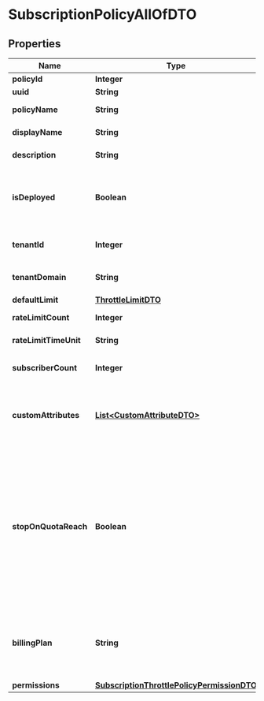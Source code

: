 

# SubscriptionPolicyAllOfDTO

## Properties

Name | Type | Description | Notes
------------ | ------------- | ------------- | -------------
**policyId** | **Integer** | Id of policy |  [optional]
**uuid** | **String** | policy uuid |  [optional]
**policyName** | **String** | Name of policy |  [optional]
**displayName** | **String** | Display name of the policy |  [optional]
**description** | **String** | Description of the policy |  [optional]
**isDeployed** | **Boolean** | Indicates whether the policy is deployed successfully or not. |  [optional]
**tenantId** | **Integer** | Throttling policy tenant domain id |  [optional]
**tenantDomain** | **String** | Throttling policy tenant domain |  [optional]
**defaultLimit** | [**ThrottleLimitDTO**](ThrottleLimitDTO.md) |  | 
**rateLimitCount** | **Integer** | Burst control request count |  [optional]
**rateLimitTimeUnit** | **String** | Burst control time unit |  [optional]
**subscriberCount** | **Integer** | Number of subscriptions allowed |  [optional]
**customAttributes** | [**List&lt;CustomAttributeDTO&gt;**](CustomAttributeDTO.md) | Custom attributes added to the Subscription Throttling Policy  |  [optional]
**stopOnQuotaReach** | **Boolean** | This indicates the action to be taken when a user goes beyond the allocated quota. If checked, the user&#39;s requests will be dropped. If unchecked, the requests will be allowed to pass through.  |  [optional]
**billingPlan** | **String** | define whether this is Paid or a Free plan. Allowed values are FREE or COMMERCIAL.  |  [optional]
**permissions** | [**SubscriptionThrottlePolicyPermissionDTO**](SubscriptionThrottlePolicyPermissionDTO.md) |  |  [optional]



